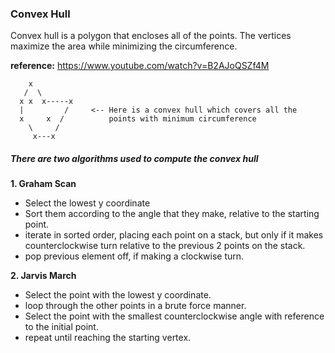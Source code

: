 ### Convex Hull

Convex hull is a polygon that encloses all of the points. The vertices maximize the area while minimizing the circumference.

**reference:** https://www.youtube.com/watch?v=B2AJoQSZf4M

        x
       /  \
      x x  x-----x
      |         /     <-- Here is a convex hull which covers all the 
      x     x  /          points with minimum circumference  
        \     /
         x---x

##### There are two algorithms used to compute the convex hull

**1. Graham Scan**
* Select the lowest y coordinate
* Sort them according to the angle that they make, relative to the starting point.
* iterate in sorted order, placing each point on a stack, but only if it makes counterclockwise turn relative to the previous 2 points on the stack.
* pop previous element off, if making a clockwise turn.

**2. Jarvis March**
* Select the point with the lowest y coordinate.
* loop through the other points in a brute force manner.
* Select the point with the smallest counterclockwise angle with reference to the initial point.
* repeat until reaching the starting vertex.
